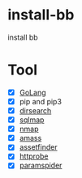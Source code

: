 # install-bb
install bb

# Tool
- [X] [GoLang](https://golang.org/)
- [x] pip and pip3
- [x] [dirsearch](https://github.com/maurosoria/dirsearch.git)
- [x] [sqlmap](http://sqlmap.org/)
- [x] [nmap](https://nmap.org/)
- [x] [amass](https://github.com/OWASP/Amass.git)
- [x] [assetfinder](https://github.com/tomnomnom/assetfinder)
- [x] [httprobe](https://github.com/tomnomnom/httprobe.git)
- [x] [paramspider](https://github.com/devanshbatham/ParamSpider.git) 